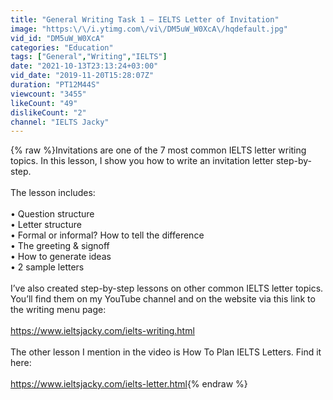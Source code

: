 ```yaml
---
title: "General Writing Task 1 – IELTS Letter of Invitation"
image: "https:\/\/i.ytimg.com\/vi\/DM5uW_W0XcA\/hqdefault.jpg"
vid_id: "DM5uW_W0XcA"
categories: "Education"
tags: ["General","Writing","IELTS"]
date: "2021-10-13T23:13:24+03:00"
vid_date: "2019-11-20T15:28:07Z"
duration: "PT12M44S"
viewcount: "3455"
likeCount: "49"
dislikeCount: "2"
channel: "IELTS Jacky"
---
```

{% raw %}Invitations are one of the 7 most common IELTS letter writing topics. In this lesson, I show you how to write an invitation letter step-by-step.<br /><br />The lesson includes:<br /><br />• Question structure<br />• Letter structure<br />• Formal or informal? How to tell the difference<br />• The greeting &amp; signoff<br />• How to generate ideas<br />• 2 sample letters<br /><br />I’ve also created step-by-step lessons on other common IELTS letter topics. You’ll find them on my YouTube channel and on the website via this link to the writing menu page:<br /><br /><a rel="nofollow" target="blank" href="https://www.ieltsjacky.com/ielts-writing.html">https://www.ieltsjacky.com/ielts-writing.html</a><br /><br />The other lesson I mention in the video is How To Plan IELTS Letters. Find it here:<br /><br /><a rel="nofollow" target="blank" href="https://www.ieltsjacky.com/ielts-letter.html">https://www.ieltsjacky.com/ielts-letter.html</a>{% endraw %}
